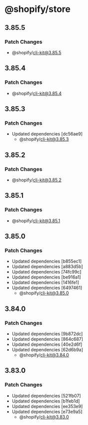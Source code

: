 # @shopify/store

## 3.85.5

### Patch Changes

- @shopify/cli-kit@3.85.5

## 3.85.4

### Patch Changes

- @shopify/cli-kit@3.85.4

## 3.85.3

### Patch Changes

- Updated dependencies [dc56ae9]
  - @shopify/cli-kit@3.85.3

## 3.85.2

### Patch Changes

- @shopify/cli-kit@3.85.2

## 3.85.1

### Patch Changes

- @shopify/cli-kit@3.85.1

## 3.85.0

### Patch Changes

- Updated dependencies [b855ec1]
- Updated dependencies [a883d5b]
- Updated dependencies [74fc99c]
- Updated dependencies [be916a1]
- Updated dependencies [1416fe1]
- Updated dependencies [6497461]
  - @shopify/cli-kit@3.85.0

## 3.84.0

### Patch Changes

- Updated dependencies [9b872dc]
- Updated dependencies [864c687]
- Updated dependencies [40e2d6f]
- Updated dependencies [62d6b9a]
  - @shopify/cli-kit@3.84.0

## 3.83.0

### Patch Changes

- Updated dependencies [521fb07]
- Updated dependencies [b1feb1d]
- Updated dependencies [ee353e9]
- Updated dependencies [e73e9a5]
  - @shopify/cli-kit@3.83.0
